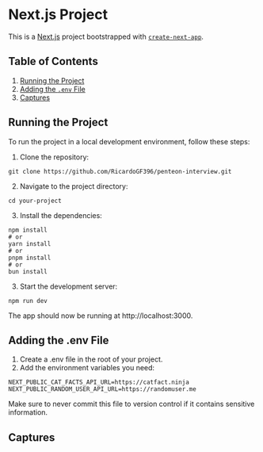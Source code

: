 # Next.js Project

This is a [Next.js](https://nextjs.org) project bootstrapped with [`create-next-app`](https://nextjs.org/docs/app/api-reference/cli/create-next-app).

## Table of Contents
1. [Running the Project](#running-the-project)
2. [Adding the `.env` File](#adding-the-env-file)
3. [Captures](#captures)


## Running the Project

To run the project in a local development environment, follow these steps:

1. Clone the repository:

```
git clone https://github.com/RicardoGF396/penteon-interview.git
```

2. Navigate to the project directory:

```
cd your-project
```

3. Install the dependencies:

```
npm install
# or
yarn install
# or
pnpm install
# or
bun install
```

3. Start the development server:

```
npm run dev
```

The app should now be running at http://localhost:3000.


## Adding the .env File

1. Create a .env file in the root of your project.
2. Add the environment variables you need:

```
NEXT_PUBLIC_CAT_FACTS_API_URL=https://catfact.ninja
NEXT_PUBLIC_RANDOM_USER_API_URL=https://randomuser.me

```

Make sure to never commit this file to version control if it contains sensitive information.


## Captures
